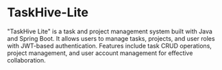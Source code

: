 # TaskHive-Lite
"TaskHive Lite" is a task and project management system built with Java and Spring Boot. It allows users to manage tasks, projects, and user roles with JWT-based authentication. Features include task CRUD operations, project management, and user account management for effective collaboration.
